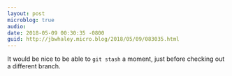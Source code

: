 ```yaml
---
layout: post
microblog: true
audio: 
date: 2018-05-09 00:30:35 -0800
guid: http://jbwhaley.micro.blog/2018/05/09/083035.html
---
```

It would be nice to be able to `git stash` a moment, just before checking out a different branch.
